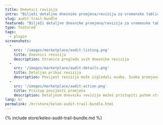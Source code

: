 ```yaml
---
title: Dnevnici revizija
intro: "Bilježi detaljne dnevnike promjena/revizija za vremenske tablice, kupce, projekte i aktivnosti te ih prikazuje u pojedinačnim kronologijama."
slug: audit-trail-bundle
featured: "Bilježi detaljne dnevnike promjena/revizija za vremenske tablice, kupce, projekte i aktivnosti te ih prikazuje u pojedinačnim kronologijama."
type: featured
tags:
  - plugin
screenshots:
  - 
    src: '/images/marketplace/audit-listing.png'
    title: Dnevnici revizija
    description: Stranica pregleda svih dnevnika revizija
  -
    src: '/images/marketplace/audit-details.png'
    title: Detaljan prikaz revizija
    description: Povijest revizija može izgledati ovako. Svaka promjena bit će zabilježena i možda ćeš vidjeti više unosa u kronologiji objekta
  - 
    src: '/images/marketplace/audit-action.png'
    title: Pristup povijesti promjena
    description: Detaljnom dnevniku revizija možeš pristupiti putem stranice s popisom ili putem padajućeg izbornika tablice podataka „Radnje” svake stavke
lang: hr
permalink: /hr/store/keleo-audit-trail-bundle.html
---
```


{% include store/keleo-audit-trail-bundle.md %}
 
